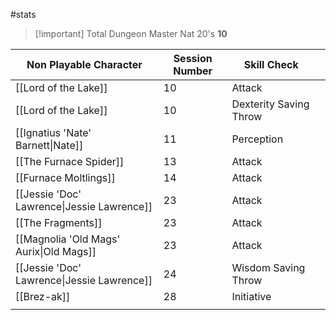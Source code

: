#stats 

> [!important] Total Dungeon Master Nat 20's
> **10**

| Non Playable Character                     | Session Number | Skill Check            |     |
| ------------------------------------------ | -------------- | ---------------------- | --- |
| [[Lord of the Lake]]                       | 10             | Attack                 |     |
| [[Lord of the Lake]]                       | 10             | Dexterity Saving Throw |     |
| [[Ignatius 'Nate' Barnett\|Nate]]          | 11             | Perception             |     |
| [[The Furnace Spider]]                     | 13             | Attack                 |     |
| [[Furnace Moltlings]]                      | 14             | Attack                 |     |
| [[Jessie 'Doc' Lawrence\|Jessie Lawrence]] | 23             | Attack                 |     |
| [[The Fragments]]                          | 23             | Attack                 |     |
| [[Magnolia 'Old Mags' Aurix\|Old Mags]]    | 23             | Attack                 |     |
| [[Jessie 'Doc' Lawrence\|Jessie Lawrence]] | 24             | Wisdom Saving Throw    |     |
| [[Brez-ak]]                                | 28             | Initiative             |     |
|                                            |                |                        |     |
